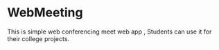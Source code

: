 # WebMeeting
This is simple web conferencing meet web app , Students can use it for their college projects.
